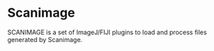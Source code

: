 Scanimage
=========
SCANIMAGE is a set of ImageJ/FIJI plugins to load and process files generated by Scanimage.